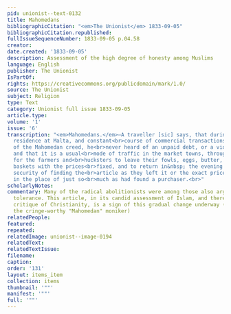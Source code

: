 ```yaml
---
pid: unionist--text-0132
title: Mahomedans
bibliographicCitation: "<em>The Unionist</em> 1833-09-05"
bibliographicCitation.republished: 
fullIssueSequenceNumber: 1833-09-05 p.04.58
creator: 
date.created: '1833-09-05'
description: Assessment of the high degree of honesty among Muslims
language: English
publisher: The Unionist
IsPartOf: 
rights: https://creativecommons.org/publicdomain/mark/1.0/
source: The Unionist
subject: Religion
type: Text
category: Unionist full issue 1833-09-05
article.type: 
volume: '1'
issue: '6'
transcription: "<em>Mahomedans.</em>—A traveller [sic] says, that during his long
  residence at Malta, and constant<br>course of commercial transactions with the professors
  of the Mahomedan creed, he<br>never heard of an unpaid debt, or a violated obligation:
  and that it is a usual<br>mode of traffic in the market towns, throughout Turkey,
  for the farmers and<br>hucksters to leave their fowls, eggs, butter, &amp;c. in
  baskets with the prices<br>fixed, and to return in&nbsp; the evening in perfect
  security of finding the<br>article as they left it or the exact price deposited
  in the place of just so<br>much as had found a purchaser.<br>"
scholarlyNotes: 
commentary: Many of the radical abolitionists were among those also arguing for religious
  tolerance. This article, in its candid assessment of Islam, and therefore its sideways
  critique of Christianity, is a sign of this gradual change underway (and this, despite
  the cringe-worthy "Mahomedan" moniker)
relatedPeople: 
featured: 
repeated: 
relatedImage: unionist--image-0194
relatedText: 
relatedTextIssue: 
filename: 
caption: 
order: '131'
layout: items_item
collection: items
thumbnail: '""'
manifest: '""'
full: '""'
---
```

